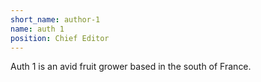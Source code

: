 ```yaml
---
short_name: author-1
name: auth 1
position: Chief Editor
---
```

Auth 1 is an avid fruit grower based in the south of France.